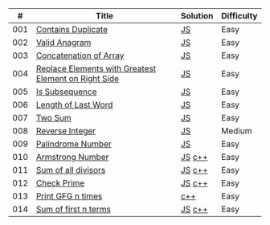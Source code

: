 | #   | Title                                                                                                                                       | Solution                                                                                                                                                                                              | Difficulty |
| --- | ------------------------------------------------------------------------------------------------------------------------------------------- | ----------------------------------------------------------------------------------------------------------------------------------------------------------------------------------------------------- | ---------- |
| 001 | [Contains Duplicate](https://leetcode.com/problems/contains-duplicate/description/)                                                         | [JS](https://github.com/sazit96/Leetcode-Problem-Solving-With-JS/blob/main/01-Arrays%20%26%20Hashing/01.ContainsDuplicate.js)                                                                         | Easy       |
| 002 | [Valid Anagram](https://leetcode.com/problems/valid-anagram/description/)                                                                   | [JS](https://github.com/sazit96/Leetcode-Problem-Solving-With-JS/blob/main/01-Arrays%20%26%20Hashing/02.ValidAnagram.js)                                                                              | Easy       |
| 003 | [Concatenation of Array](https://leetcode.com/problems/concatenation-of-array/description/)                                                 | [JS](https://github.com/sazit96/Leetcode-Problem-Solving-With-JS/blob/main/01-Arrays%20%26%20Hashing/03.ConcatenationofArray.js)                                                                      | Easy       |
| 004 | [Replace Elements with Greatest Element on Right Side](https://leetcode.com/problems/replace-elements-with-greatest-element-on-right-side/) | [JS](https://github.com/sazit96/Leetcode-Problem-Solving/blob/main/01-Arrays%20%26%20Hashing/04.ReplaceElementswithGreatestElementonRightSide.js)                                                     | Easy       |
| 005 | [Is Subsequence](https://leetcode.com/problems/is-subsequence/description/)                                                                 | [JS](https://github.com/sazit96/Leetcode-Problem-Solving/blob/main/01-Arrays%20%26%20Hashing/05.IsSubsequence.js)                                                                                     | Easy       |
| 006 | [Length of Last Word](https://leetcode.com/problems/length-of-last-word/)                                                                   | [JS](https://github.com/sazit96/Leetcode-Problem-Solving/blob/main/01-Arrays%20%26%20Hashing/06.LengthofLastWord.js)                                                                                  | Easy       |
| 007 | [Two Sum](https://leetcode.com/problems/two-sum/description/)                                                                               | [JS](https://github.com/sazit96/Leetcode-Problem-Solving/blob/main/01-Arrays%20%26%20Hashing/07.TwoSum.js)                                                                                            | Easy       |
| 008 | [Reverse Integer](https://leetcode.com/problems/reverse-integer/description/)                                                               | [JS](https://github.com/sazit96/Leetcode-Problem-Solving/blob/main/BitManipulation/ReverseInteger.js)                                                                                                 | Medium     |
| 009 | [Palindrome Number](https://leetcode.com/problems/palindrome-number/description/)                                                           | [JS](https://github.com/sazit96/Leetcode-Problem-Solving/blob/main/MathGeometry/PalindromeNumber.js)                                                                                                  | Easy       |
| 010 | [Armstrong Number](https://shorturl.at/bgU15)                                                                                               | [JS](https://github.com/sazit96/Leetcode-Problem-Solving/blob/main/Math/ArmstrongNumber.js) [c++](https://github.com/sazit96/Leetcode-Problem-Solving/blob/main/Math/ArmstrongNumber.cpp)             | Easy       |
| 011 | [Sum of all divisors](https://shorturl.at/aclS1)                                                                                            | [JS](https://github.com/sazit96/Leetcode-Problem-Solving/blob/main/Math/Sumofalldivisors.js) [c++](https://github.com/sazit96/Leetcode-Problem-Solving/blob/main/Math/Sumofalldivisors.cpp)           | Easy       |
| 012 | [Check Prime](https://shorturl.at/lpJLO)                                                                                                    | [JS](https://github.com/sazit96/Leetcode-Problem-Solving/blob/main/Math/CheckPrime.js) [c++](https://github.com/sazit96/Leetcode-Problem-Solving/blob/main/Math/CheckPrime.cpp)                       | Easy       |
| 013 | [Print GFG n times](https://shorturl.at/djxKZ)                                                                                              | [c++](https://github.com/sazit96/Leetcode-Problem-Solving/blob/main/Recursion/PrintGFGntimes.cpp)                                                                                                     | Easy       |
| 014 | [Sum of first n terms](https://www.geeksforgeeks.org/problems/sum-of-first-n-terms5843/1)                                                   | [JS](https://github.com/sazit96/Leetcode-Problem-Solving/blob/main/Recursion/Sumoffirstnterms.js) [c++](https://github.com/sazit96/Leetcode-Problem-Solving/blob/main/Recursion/Sumoffirstnterms.cpp) | Easy       |
